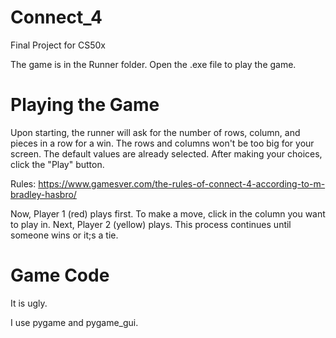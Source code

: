 # Connect_4
Final Project for CS50x

The game is in the Runner folder. Open the .exe file to play the game.


# Playing the Game
Upon starting, the runner will ask for the number of rows, column, and pieces in a row for a win. The rows and columns won't be too big for your screen. The default values are already selected. After making your choices, click the "Play" button.

Rules: https://www.gamesver.com/the-rules-of-connect-4-according-to-m-bradley-hasbro/

Now, Player 1 (red) plays first. To make a move, click in the column you want to play in. Next, Player 2 (yellow) plays. This process continues until someone wins or it;s a tie.


# Game Code
It is ugly.

I use pygame and pygame_gui.
